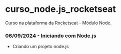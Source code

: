 # curso_node.js_rocketseat
Curso na plataforma da Rocketseat - Módulo Node.
### 06/09/2024 - Iniciando com Node.js
* Criando um projeto node.js